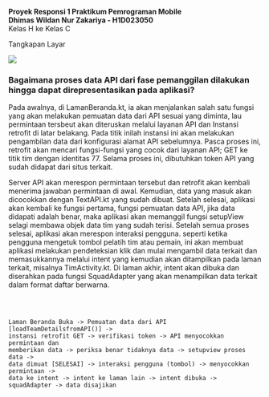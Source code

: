 <b> Proyek Responsi 1 Praktikum Pemrograman Mobile </b><br>
<b> Dhimas Wildan Nur Zakariya - H1D023050 </b><br>
Kelas H ke Kelas C

Tangkapan Layar

![](TangkapanLayar/RekamanLayar1.gif)

<h3>Bagaimana proses data API dari fase pemanggilan dilakukan hingga dapat direpresentasikan pada aplikasi?</h3>

<p>
Pada awalnya, di LamanBeranda.kt, ia akan menjalankan salah satu fungsi yang akan melakukan pemuatan data dari API sesuai yang diminta, lau permintaan tersbeut akan diteruskan melalui layanan API dan Instansi retrofit di latar belakang. Pada titik inilah instansi ini akan melakukan pengambilan data dari konfigurasi alamat API sebelumnya. Pasca proses ini, retrofit akan mencari fungsi-fungsi yang cocok dari layanan API; GET ke titik tim dengan identitas 77. Selama proses ini, dibutuhkan token API yang sudah didapat dari situs terkait.
</p>

<p>
Server API akan merespon permintaan tersebut dan retrofit akan kembali menerima jawaban permintaan di awal. Kemudian, data yang masuk akan dicocokkan dengan TextAPI.kt yang sudah dibuat. Setelah selesai, aplikasi akan kembali ke fungsi pertama, fungsi pemuatan data API, jika data didapati adalah benar, maka aplikasi akan memanggil fungsi setupView selagi membawa objek data tim yang sudah terisi. Setelah semua proses selesai, aplikasi akan merespon interaksi pengguna. seperti ketika pengguna mengetuk tombol pelatih tim atau pemain, ini akan membuat aplikasi melakukan pendeteksian klik dan mulai mengambil data terkait dan memasukkannya melalui intent yang kemudian akan ditampilkan pada laman terkait, misalnya TimActivity.kt. Di laman akhir, intent akan dibuka dan diserahkan pada fungsi SquadAdapter yang akan menampilkan data terkait dalam format daftar berwarna.
</p>

<br>

<pre><code>
Laman Beranda Buka -> Pemuatan data dari API [loadTeamDetailsfromAPI()] -> 
instansi retrofit GET -> verifikasi token -> API menyocokkan permintaan dan 
memberikan data -> periksa benar tidaknya data -> setupview proses data -> 
data dimuat [SELESAI] -> interaksi pengguna (tombol) -> menyocokkan permintaan -> 
data ke intent -> intent ke laman lain -> intent dibuka -> squadAdapter -> data disajikan
</code></pre>
